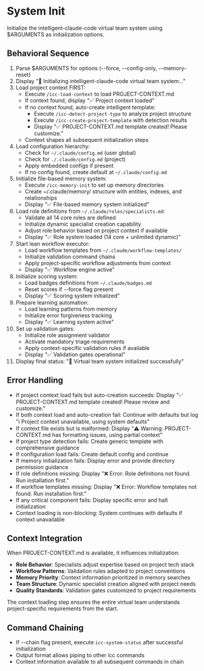 # System Init

Initialize the intelligent-claude-code virtual team system using $ARGUMENTS as initialization options.

## Behavioral Sequence
1. Parse $ARGUMENTS for options (--force, --config-only, --memory-reset)
2. Display "🔄 Initializing intelligent-claude-code virtual team system..."
3. Load project context FIRST:
   - Execute `/icc-load-context` to load PROJECT-CONTEXT.md
   - If context found, display "✅ Project context loaded"
   - If no context found, auto-create intelligent template:
     * Execute `/icc-detect-project-type` to analyze project structure
     * Execute `/icc-create-project-template` with detection results
     * Display "✅ PROJECT-CONTEXT.md template created! Please customize."
   - Context shapes all subsequent initialization steps
4. Load configuration hierarchy:
   - Check for `~/.claude/config.md` (user global)
   - Check for `./.claude/config.md` (project)
   - Apply embedded configs if present
   - If no config found, create default at `~/.claude/config.md`
5. Initialize file-based memory system:
   - Execute `/icc-memory-init` to set up memory directories
   - Create ~/.claude/memory/ structure with entities, indexes, and relationships
   - Display "✅ File-based memory system initialized"
6. Load role definitions from `~/.claude/roles/specialists.md`:
   - Validate all 14 core roles are defined
   - Initialize dynamic specialist creation capability
   - Adjust role behavior based on project context if available
   - Display "✅ Role system loaded (14 core + unlimited dynamic)"
7. Start lean workflow executor:
   - Load workflow templates from `~/.claude/workflow-templates/`
   - Initialize validation command chains
   - Apply project-specific workflow adjustments from context
   - Display "✅ Workflow engine active"
8. Initialize scoring system:
   - Load badges definitions from `~/.claude/badges.md`
   - Reset scores if --force flag present
   - Display "✅ Scoring system initialized"
9. Prepare learning automation:
   - Load learning patterns from memory
   - Initialize error forgiveness tracking
   - Display "✅ Learning system active"
10. Set up validation gates:
    - Initialize role assignment validator
    - Activate mandatory triage requirements
    - Apply context-specific validation rules if available
    - Display "✅ Validation gates operational"
11. Display final status: "🚀 Virtual team system initialized successfully"

## Error Handling
- If project context load fails but auto-creation succeeds: Display "✅ PROJECT-CONTEXT.md template created! Please review and customize."
- If both context load and auto-creation fail: Continue with defaults but log "ℹ️ Project context unavailable, using system defaults"
- If context file exists but is malformed: Display "⚠️ Warning: PROJECT-CONTEXT.md has formatting issues, using partial context"
- If project type detection fails: Create generic template with comprehensive guidance
- If configuration load fails: Create default config and continue
- If memory initialization fails: Display error and provide directory permission guidance
- If role definitions missing: Display "❌ Error: Role definitions not found. Run installation first."
- If workflow templates missing: Display "❌ Error: Workflow templates not found. Run installation first."
- If any critical component fails: Display specific error and halt initialization
- Context loading is non-blocking: System continues with defaults if context unavailable

## Context Integration

When PROJECT-CONTEXT.md is available, it influences initialization:
- **Role Behavior**: Specialists adjust expertise based on project tech stack
- **Workflow Patterns**: Validation rules adapted to project conventions
- **Memory Priority**: Context information prioritized in memory searches
- **Team Structure**: Dynamic specialist creation aligned with project needs
- **Quality Standards**: Validation gates customized to project requirements

The context loading step ensures the entire virtual team understands project-specific requirements from the start.

## Command Chaining
- If --chain flag present, execute `icc-system-status` after successful initialization
- Output format allows piping to other icc commands
- Context information available to all subsequent commands in chain